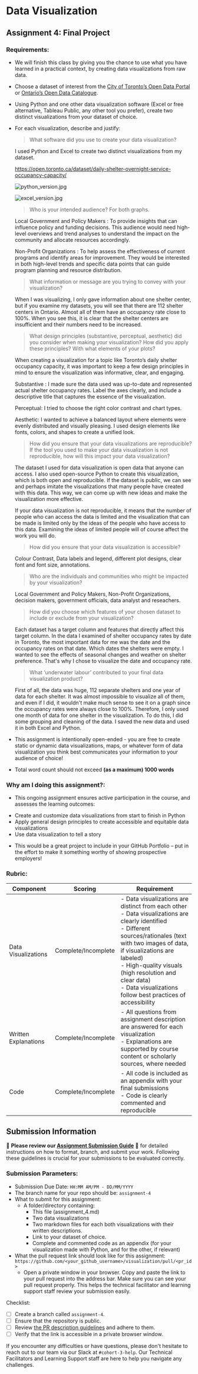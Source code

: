 # Data Visualization

## Assignment 4: Final Project

### Requirements:
- We will finish this class by giving you the chance to use what you have learned in a practical context, by creating data visualizations from raw data. 
- Choose a dataset of interest from the [City of Toronto’s Open Data Portal](https://www.toronto.ca/city-government/data-research-maps/open-data/) or [Ontario’s Open Data Catalogue](https://data.ontario.ca/). 
- Using Python and one other data visualization software (Excel or free alternative, Tableau Public, any other tool you prefer), create two distinct visualizations from your dataset of choice.  
- For each visualization, describe and justify: 
    > What software did you use to create your data visualization?

    I used Python and Excel to create two distinct visualizations from my dataset.

    https://open.toronto.ca/dataset/daily-shelter-overnight-service-occupancy-capacity/

    ![python_version.jpg](./assignment-4/python_version.jpg)

    ![excel_version.jpg](./assignment-4/excel_version.jpg)

    > Who is your intended audience? 
    For both graphs.

    Local Government and Policy Makers : 
    To provide insights that can influence policy and funding decisions. This audience would need high-level overviews and trend analyses to understand 
    the impact on the community and allocate resources accordingly.

    Non-Profit Organizations : 
    To help assess the effectiveness of current programs and identify areas for improvement. They would be interested in both high-level trends and specific 
    data points that can guide program planning and resource distribution.
    
    > What information or message are you trying to convey with your visualization? 
   
    When I was visualizing, I only gave information about one shelter center, but if you examine my datasets, you will see that there are 112 shelter 
    centers in Ontario.  Almost all of them have an occupancy rate close to 100%. When you see this, it is clear that the shelter centers are insufficient 
    and their numbers need to be increased.
    
    > What design principles (substantive, perceptual, aesthetic) did you consider when making your visualization? How did you apply these principles? With what elements of your plots? 

    When creating a visualization for a topic like Toronto’s daily shelter occupancy capacity, it was important to keep a few design principles in mind to ensure the visualization was 
    informative, clear, and engaging.

    Substantive : I made sure the data used was up-to-date and represented actual shelter occupancy rates. Label the axes clearly, and include a descriptive title that captures 
    the essence of the visualization.

    Perceptual: I tried to choose the right color contrast and chart types.

    Aesthetic: I wanted to achieve a balanced layout where elements were evenly distributed and visually pleasing. I used design elements like fonts, colors, and 
    shapes to create a unified look.
    
    > How did you ensure that your data visualizations are reproducible? If the tool you used to make your data visualization is not reproducible, how will this impact your data visualization? 

    The dataset I used for data visualization is open data that anyone can access. I also used open-source Python to create this visualization, which is both open and reproducible. 
    If the dataset is public, we can see and perhaps imitate the visualizations that many people have created with this data. This way, we can come up with new ideas and 
    make the visualization more effective.

    If your data visualization is not reproducible, it means that the number of people who can access the data is limited and the visualization that can be made is limited 
    only by the ideas of the people who have access to this data. Examining the ideas of limited people will of course affect the work you will do.
    
    > How did you ensure that your data visualization is accessible?  

    Colour Contrast, Data labels and legend, different plot designs, clear font and font size, annotations.

    
    > Who are the individuals and communities who might be impacted by your visualization? 

    Local Government and Policy Makers, Non-Profit Organizations, decision makers, government officials, data analyst and reseachers.

    
    > How did you choose which features of your chosen dataset to include or exclude from your visualization? 

    Each dataset has a target column and features that directly affect this target column. In the data I examined of shelter occupancy rates by date in Toronto, 
    the most important data for me was the date and the occupancy rates on that date. Which dates the shelters were empty. I wanted to see the effects of seasonal 
    changes and weather on shelter preference. That's why I chose to visualize the date and occupancy rate.
    
    > What ‘underwater labour’ contributed to your final data visualization product?

    First of all, the data was huge, 112 separate shelters and one year of data for each shelter. It was almost impossible to visualize all of them, and even if I did, 
    it wouldn't make much sense to see it on a graph since the occupancy rates were always close to 100%. Therefore, I only used one month of data for one shelter in the visualization. 
    To do this, I did some grouping and cleaning of the data. I saved the new data and used it in both Excel and Python.


- This assignment is intentionally open-ended - you are free to create static or dynamic data visualizations, maps, or whatever form of data visualization you think best communicates your information to your audience of choice! 
- Total word count should not exceed **(as a maximum) 1000 words** 
 
### Why am I doing this assignment?:  
- This ongoing assignment ensures active participation in the course, and assesses the learning outcomes: 
* Create and customize data visualizations from start to finish in Python
* Apply general design principles to create accessible and equitable data visualizations
* Use data visualization to tell a story  
- This would be a great project to include in your GitHub Portfolio – put in the effort to make it something worthy of showing prospective employers!

### Rubric:

| Component         | Scoring  | Requirement                                                                 |
|-------------------|----------|-----------------------------------------------------------------------------|
| Data Visualizations | Complete/Incomplete | - Data visualizations are distinct from each other<br>- Data visualizations are clearly identified<br>- Different sources/rationales (text with two images of data, if visualizations are labeled)<br>- High-quality visuals (high resolution and clear data)<br>- Data visualizations follow best practices of accessibility |
| Written Explanations | Complete/Incomplete | - All questions from assignment description are answered for each visualization<br>- Explanations are supported by course content or scholarly sources, where needed |
| Code              | Complete/Incomplete | - All code is included as an appendix with your final submissions<br>- Code is clearly commented and reproducible |

## Submission Information

🚨 **Please review our [Assignment Submission Guide](https://github.com/UofT-DSI/onboarding/blob/main/onboarding_documents/submissions.md)** 🚨 for detailed instructions on how to format, branch, and submit your work. Following these guidelines is crucial for your submissions to be evaluated correctly.

### Submission Parameters:
* Submission Due Date: `HH:MM AM/PM - DD/MM/YYYY`
* The branch name for your repo should be: `assignment-4`
* What to submit for this assignment:
    * A folder/directory containing:
        * This file (assignment_4.md)
        * Two data visualizations 
        * Two markdown files for each both visualizations with their written descriptions.
        * Link to your dataset of choice.
        * Complete and commented code as an appendix (for your visualization made with Python, and for the other, if relevant) 
* What the pull request link should look like for this assignment: `https://github.com/<your_github_username>/visualization/pull/<pr_id>`
    * Open a private window in your browser. Copy and paste the link to your pull request into the address bar. Make sure you can see your pull request properly. This helps the technical facilitator and learning support staff review your submission easily.

Checklist:
- [ ] Create a branch called `assignment-4`.
- [ ] Ensure that the repository is public.
- [ ] Review [the PR description guidelines](https://github.com/UofT-DSI/onboarding/blob/main/onboarding_documents/submissions.md#guidelines-for-pull-request-descriptions) and adhere to them.
- [ ] Verify that the link is accessible in a private browser window.

If you encounter any difficulties or have questions, please don't hesitate to reach out to our team via our Slack at `#cohort-3-help`. Our Technical Facilitators and Learning Support staff are here to help you navigate any challenges.
